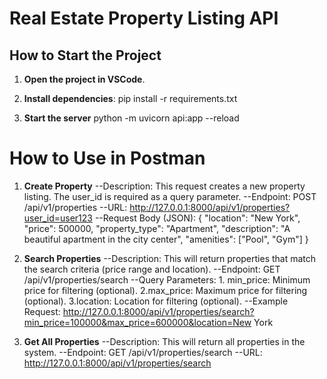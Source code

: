 # Real Estate Property Listing API

## How to Start the Project

1. **Open the project in VSCode**.

2. **Install dependencies**:
   pip install -r requirements.txt

3. **Start the server**
   python -m uvicorn api:app --reload

# How to Use in Postman
1. **Create Property**
    --Description: This request creates a new property listing. The user_id is required as a query parameter.
    --Endpoint: POST /api/v1/properties
    --URL: http://127.0.0.1:8000/api/v1/properties?user_id=user123
    --Request Body (JSON):
                                {
                                "location": "New York",
                                "price": 500000,
                                "property_type": "Apartment",
                                "description": "A beautiful apartment in the city center",
                                "amenities": ["Pool", "Gym"]
                                }



2. **Search Properties**
    --Description: This will return properties that match the search criteria (price range and location).
    --Endpoint: GET /api/v1/properties/search
    --Query Parameters:
            1. min_price: Minimum price for filtering (optional).
            2.max_price: Maximum price for filtering (optional).
            3.location: Location for filtering (optional).
    --Example Request:
       http://127.0.0.1:8000/api/v1/properties/search?min_price=100000&max_price=600000&location=New York

3. **Get All Properties**
    --Description: This will return all properties in the system.
    --Endpoint: GET /api/v1/properties/search
    --URL: http://127.0.0.1:8000/api/v1/properties/search

